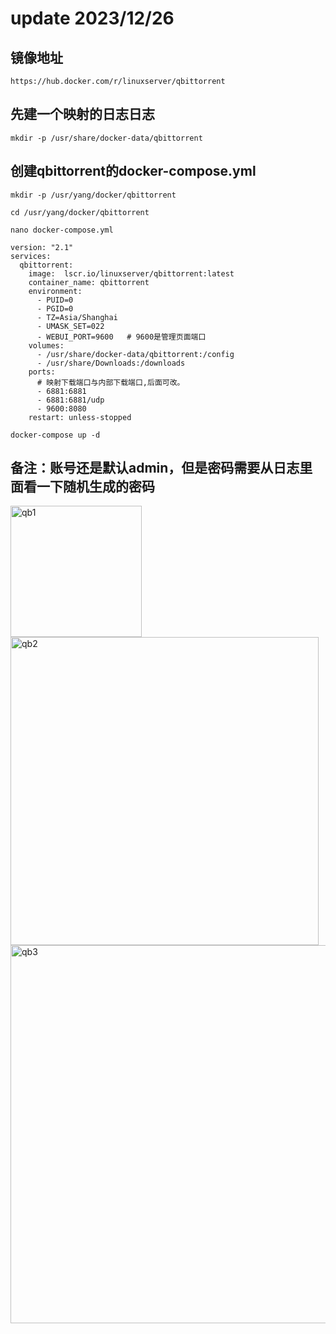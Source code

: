 # update 2023/12/26
## 镜像地址
```
https://hub.docker.com/r/linuxserver/qbittorrent
```

## 先建一个映射的日志日志
```
mkdir -p /usr/share/docker-data/qbittorrent
```

## 创建qbittorrent的docker-compose.yml
```
mkdir -p /usr/yang/docker/qbittorrent
```

```
cd /usr/yang/docker/qbittorrent
```

```
nano docker-compose.yml
```

```
version: "2.1"
services:
  qbittorrent:
    image:  lscr.io/linuxserver/qbittorrent:latest
    container_name: qbittorrent
    environment:
      - PUID=0
      - PGID=0
      - TZ=Asia/Shanghai
      - UMASK_SET=022
      - WEBUI_PORT=9600   # 9600是管理页面端口
    volumes:
      - /usr/share/docker-data/qbittorrent:/config
      - /usr/share/Downloads:/downloads
    ports:
      # 映射下载端口与内部下载端口,后面可改。
      - 6881:6881
      - 6881:6881/udp
      - 9600:8080
    restart: unless-stopped
```

```
docker-compose up -d
```

## 备注：账号还是默认admin，但是密码需要从日志里面看一下随机生成的密码
<img width="210" alt="qb1" src="https://github.com/primeyoung/Docker_study/assets/48234143/c5eea276-1134-4288-a2aa-c3ed30fb8a0f">
<img width="493" alt="qb2" src="https://github.com/primeyoung/Docker_study/assets/48234143/e96d0e89-48b7-47d8-97e2-3d2737d744ba">
<img width="605" alt="qb3" src="https://github.com/primeyoung/Docker_study/assets/48234143/045ebada-0fee-4e15-a94d-56dc2c7f20af">

